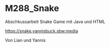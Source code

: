 # M288_Snake
Abschkussarbeit
Snake Game mit Java und HTML

https://snake.yannisbuck.sbw.media

Von Lian und Yannis
